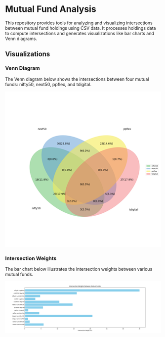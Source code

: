 # Mutual Fund Analysis

This repository provides tools for analyzing and visualizing intersections between mutual fund holdings using CSV data. It processes holdings data to compute intersections and generates visualizations like bar charts and Venn diagrams.

## Visualizations

### Venn Diagram

The Venn diagram below shows the intersections between four mutual funds: nifty50, next50, ppflex, and tdigital.

![Venn Diagram](./assets/venn4.png)

### Intersection Weights

The bar chart below illustrates the intersection weights between various mutual funds.

![Intersection Weights](./assets/intersections.png)
